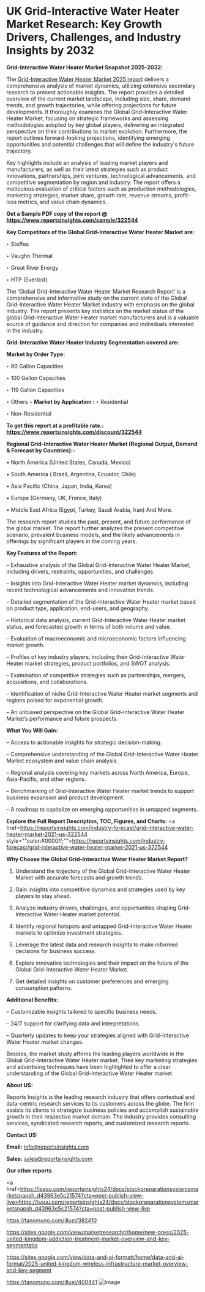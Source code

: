 # UK Grid-Interactive Water Heater Market Research: Key Growth Drivers, Challenges, and Industry Insights by 2032

<strong>Grid-Interactive Water Heater Market Snapshot 2025-2032:</strong>

The <a href=https://www.reportsinsights.com/sample/322544>Grid-Interactive Water Heater Market 2025 report</a> delivers a comprehensive analysis of market dynamics, utilizing extensive secondary research to present actionable insights. The report provides a detailed overview of the current market landscape, including size, share, demand trends, and growth trajectories, while offering projections for future developments. It thoroughly examines the Global Grid-Interactive Water Heater Market, focusing on strategic frameworks and assessing methodologies adopted by key global players, delivering an integrated perspective on their contributions to market evolution. Furthermore, the report outlines forward-looking projections, identifying emerging opportunities and potential challenges that will define the industry's future trajectory.

Key highlights include an analysis of leading market players and manufacturers, as well as their latest strategies such as product innovations, partnerships, joint ventures, technological advancements, and competitive segmentation by region and industry. The report offers a meticulous evaluation of critical factors such as production methodologies, marketing strategies, market share, growth rate, revenue streams, profit-loss metrics, and value chain dynamics.

<strong>Get a Sample PDF copy of the report @ <a href=https://www.reportsinsights.com/sample/322544 style=color:#0000ff;>https://www.reportsinsights.com/sample/322544</a></strong>

<strong>Key Competitors of the Global Grid-Interactive Water Heater Market are:</strong>

‣ Steffes

‣ Vaughn Thermal

‣ Great River Energy

‣ HTP (Everlast)

The ‘Global Grid-Interactive Water Heater Market Research Report’ is a comprehensive and informative study on the current state of the Global Grid-Interactive Water Heater Market industry with emphasis on the global industry. The report presents key statistics on the market status of the global Grid-Interactive Water Heater market manufacturers and is a valuable source of guidance and direction for companies and individuals interested in the industry.

<strong>Grid-Interactive Water Heater Industry Segmentation covered are:</strong>

<strong>Market by Order Type: </strong>

‣ 80 Gallon Capacities

‣ 100 Gallon Capacities

‣ 119 Gallon Capacities

‣ Others
‣ 
<strong>Market by Application :</strong>
‣ Residential

‣ Non-Residential

<strong>To get this report at a profitable rate.: <a href=https://www.reportsinsights.com/discount/322544 style=color:#0000ff;>https://www.reportsinsights.com/discount/322544</a></strong>

<strong>Regional Grid-Interactive Water Heater Market (Regional Output, Demand &amp; Forecast by Countries):-</strong>

• North America (United States, Canada, Mexico)

• South America ( Brazil, Argentina, Ecuador, Chile)

• Asia Pacific (China, Japan, India, Korea)

• Europe (Germany, UK, France, Italy)

• Middle East Africa (Egypt, Turkey, Saudi Arabia, Iran) And More.

The research report studies the past, present, and future performance of the global market. The report further analyzes the present competitive scenario, prevalent business models, and the likely advancements in offerings by significant players in the coming years.

<strong>Key Features of the Report:</strong>

– Exhaustive analysis of the Global Grid-Interactive Water Heater Market, including drivers, restraints, opportunities, and challenges.

– Insights into Grid-Interactive Water Heater market dynamics, including recent technological advancements and innovation trends.

– Detailed segmentation of the Grid-Interactive Water Heater market based on product type, application, end-users, and geography.

– Historical data analysis, current Grid-Interactive Water Heater market status, and forecasted growth in terms of both volume and value.

– Evaluation of macroeconomic and microeconomic factors influencing market growth.

– Profiles of key industry players, including their Grid-Interactive Water Heater market strategies, product portfolios, and SWOT analysis.

– Examination of competitive strategies such as partnerships, mergers, acquisitions, and collaborations.

– Identification of niche Grid-Interactive Water Heater market segments and regions poised for exponential growth.

– An unbiased perspective on the Global Grid-Interactive Water Heater Market’s performance and future prospects.

<strong>What You Will Gain:</strong>

– Access to actionable insights for strategic decision-making.

– Comprehensive understanding of the Global Grid-Interactive Water Heater Market ecosystem and value chain analysis.

– Regional analysis covering key markets across North America, Europe, Asia-Pacific, and other regions.

– Benchmarking of Grid-Interactive Water Heater market trends to support business expansion and product development.

– A roadmap to capitalize on emerging opportunities in untapped segments.

<strong>Explore the Full Report Description, TOC, Figures, and Charts:</strong>
<a href=https://reportsinsights.com/industry-forecast/grid-interactive-water-heater-market-2021-us-322544 style=""color:#0000ff;"">https://reportsinsights.com/industry-forecast/grid-interactive-water-heater-market-2021-us-322544</a>

<strong>Why Choose the Global Grid-Interactive Water Heater Market Report?</strong>

1. Understand the trajectory of the Global Grid-Interactive Water Heater Market with accurate forecasts and growth trends.

2. Gain insights into competitive dynamics and strategies used by key players to stay ahead.

3. Analyze industry drivers, challenges, and opportunities shaping Grid-Interactive Water Heater market potential.

4. Identify regional hotspots and untapped Grid-Interactive Water Heater markets to optimize investment strategies.

5. Leverage the latest data and research insights to make informed decisions for business success.

6. Explore innovative technologies and their impact on the future of the Global Grid-Interactive Water Heater Market.

7. Get detailed insights on customer preferences and emerging consumption patterns.

<strong>Additional Benefits:</strong>

– Customizable insights tailored to specific business needs.

– 24/7 support for clarifying data and interpretations.

– Quarterly updates to keep your strategies aligned with Grid-Interactive Water Heater market changes.

Besides, the market study affirms the leading players worldwide in the Global Grid-Interactive Water Heater market. Their key marketing strategies and advertising techniques have been highlighted to offer a clear understanding of the Global Grid-Interactive Water Heater market.

<strong><strong>About US</strong>:</strong>

Reports Insights is the leading research industry that offers contextual and data-centric research services to its customers across the globe. The firm assists its clients to strategize business policies and accomplish sustainable growth in their respective market domain. The industry provides consulting services, syndicated research reports, and customized research reports.

<strong>Contact US:</strong>

<p class=><b>Email:</b> <a href=mailto:info@reportsinsights.com>info@reportsinsights.com</a></p>
<p class=><b>Sales:</b> <a href=mailto:sales@reportsinsights.com>sales@reportsinsights.com</a></p>

<strong>Our other reports</strong>

<a href=https://issuu.com/reportsinsights24/docs/stockpreparationsystemsmarketsnapsh_d43963e5c21574?cta=post-publish-view-live>https://issuu.com/reportsinsights24/docs/stockpreparationsystemsmarketsnapsh_d43963e5c21574?cta=post-publish-view-live</a>

<a href=https://tanomuno.com/illust/382410>https://tanomuno.com/illust/382410</a>

<a href=https://sites.google.com/view/marketresearchri/home/new-press/2025-united-kingdom-addiction-treatment-market-overview-and-key-segmentatio>https://sites.google.com/view/marketresearchri/home/new-press/2025-united-kingdom-addiction-treatment-market-overview-and-key-segmentatio</a>

<a href=https://sites.google.com/view/data-and-ai-formatt/home/data-and-ai-format/2025-united-kingdom-wireless-infrastructure-market-overview-and-key-segment>https://sites.google.com/view/data-and-ai-formatt/home/data-and-ai-format/2025-united-kingdom-wireless-infrastructure-market-overview-and-key-segment</a>

<a href=https://tanomuno.com/illust/400441>https://tanomuno.com/illust/400441</a>
![image](https://github.com/user-attachments/assets/98eee111-f690-42ce-b171-8fa661a47d7f)
